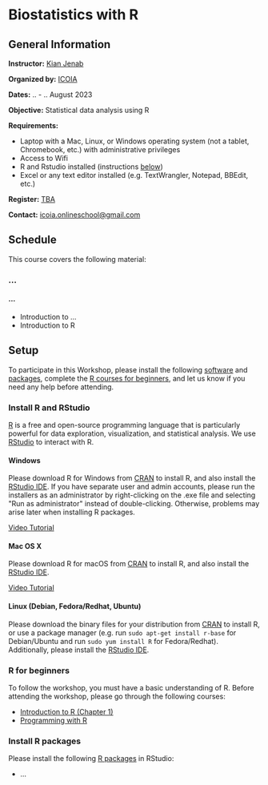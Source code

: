 # Biostatistics with R

<h2 id="general">General Information</h2>

<p id="teach">
  <strong>Instructor:</strong>
  <a href="https://www.linkedin.com/in/kian-jenab-52110388/?originalSubdomain=at">Kian Jenab</a>
</p>

<p id="by">
  <strong>Organized by:</strong>
  <a href="https://icoia.org">ICOIA</a>
</p>

<p id="date">
  <strong>Dates:</strong>
  .. - .. August 2023
</p>

<p id="obj">
  <strong>Objective:</strong>
  Statistical data analysis using R
</p>

<p id="requirements">
  <strong>Requirements:</strong> 
</p>

  - Laptop with a Mac, Linux, or Windows operating system 
    (not a tablet, Chromebook, etc.) with administrative privileges 
  - Access to Wifi 
  - R and Rstudio installed (instructions <a href="#setup">below</a>)
  - Excel or any text editor installed (e.g. TextWrangler, Notepad, BBEdit, etc.)
  
<p id="register">
  <strong>Register:</strong>
  <a href="mailto:{{icoia.onlineschool@gmail.com}}">TBA</a> 
</p
<p id="contact">
  <strong>Contact:</strong>
  <a href="mailto:{{icoia.onlineschool@gmail.com}}">icoia.onlineschool@gmail.com</a> 
</p>

<h2 id="schedule">Schedule</h2>
<p id="note">
This course covers the following material:
</p>

<h3 id="...">...</h3>
<h4 id="...">...</h4>

 - Introduction to ...
 - Introduction to R

<h2 id="setup">Setup</h2> 
To participate in this Workshop, please install the following <a href="#r">software</a> 
and <a href="#r-pkg">packages</a>, complete the <a href="#r-course">R courses for beginners</a>, 
and let us know if you need any help before attending.

<div id="r">
  <h3>Install R and RStudio</h3>
  <p>
    <a href="http://www.r-project.org">R</a> is a free and open-source programming 
    language that is particularly powerful for data exploration, visualization, and 
    statistical analysis. We use <a href="https://posit.co/downloads/">RStudio</a> 
    to interact with R.
  </p>
 
 <div class="row">
   <div class="col-md-4">
     <h4 id="r-windows">Windows</h4>
    <p>
     Please download R for Windows
        from <a href="http://cran.r-project.org/index.html">CRAN</a> to install R, and 
        also install the <a href="http://www.rstudio.com/ide/download/desktop">RStudio IDE</a>.
        If you have separate user and admin accounts, please run the installers as an 
        administrator by right-clicking on the .exe file and selecting "Run as administrator" 
        instead of double-clicking. Otherwise, problems may arise later when installing R packages.
    </p>
     <a href="https://www.youtube.com/watch?v=q0PjTAylwoU">Video Tutorial</a>
 </div> 
   
 <div class="col-md-4">
    <h4 id="r-macosx">Mac OS X</h4>
   <p>
    Please download R for macOS
       from <a href="http://cran.r-project.org/index.html">CRAN</a> to install R, and also install 
       the <a href="http://www.rstudio.com/ide/download/desktop">RStudio IDE</a>.
   </p>
    <a href="https://www.youtube.com/watch?v=5-ly3kyxwEg">Video Tutorial</a>
  </div> 
   
  <div class="col-md-4">
    <h4 id="r-linux">Linux (Debian, Fedora/Redhat, Ubuntu)</h4>
   <p>
    Please download the binary files for your distribution from
    <a href="http://cran.r-project.org/index.html">CRAN</a> to install R, or use a package manager 
     (e.g. run <code>sudo apt-get install r-base</code> for Debian/Ubuntu and run
        <code>sudo yum install R</code> for Fedora/Redhat). Additionally, please install the
        <a href="http://www.rstudio.com/ide/download/desktop">RStudio IDE</a>.
   </p>
  </div>  
 </div>
</div>
   
<h3 id="r-course">R for beginners</h3>
To follow the workshop, you must have a basic understanding of R.
Before attending the workshop, please go through the following courses:

  - <a href="https://app.datacamp.com/learn/courses/free-introduction-to-r">Introduction to R (Chapter 1)</a> 
  - <a href="http://swcarpentry.github.io/r-novice-inflammation/">Programming with R</a>


<h3 id="r-pkg">Install R packages</h3>
Please install the following <a href="https://github.com/icoia/BiostatisticsWithR2023/blob/main/PackageInstallation">R packages</a> in RStudio: 

  - ...
 
